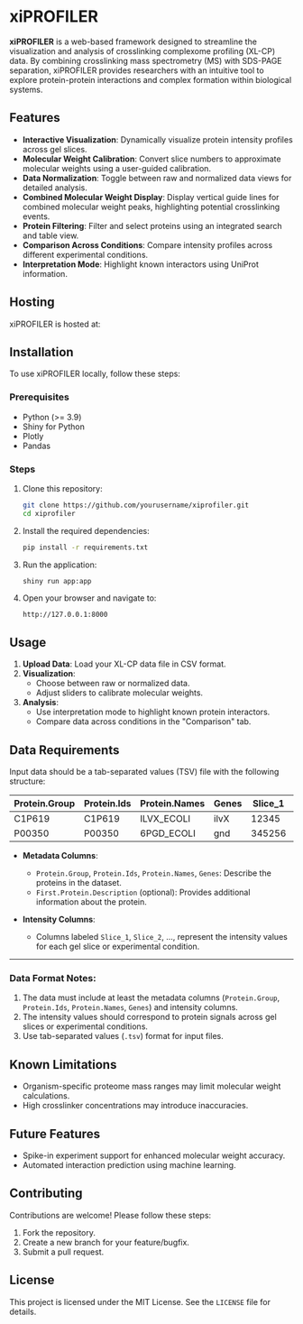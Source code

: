 # xiPROFILER

**xiPROFILER** is a web-based framework designed to streamline the visualization and analysis of crosslinking complexome profiling (XL-CP) data. By combining crosslinking mass spectrometry (MS) with SDS-PAGE separation, xiPROFILER provides researchers with an intuitive tool to explore protein-protein interactions and complex formation within biological systems.

## Features

- **Interactive Visualization**: Dynamically visualize protein intensity profiles across gel slices.
- **Molecular Weight Calibration**: Convert slice numbers to approximate molecular weights using a user-guided calibration.
- **Data Normalization**: Toggle between raw and normalized data views for detailed analysis.
- **Combined Molecular Weight Display**: Display vertical guide lines for combined molecular weight peaks, highlighting potential crosslinking events.
- **Protein Filtering**: Filter and select proteins using an integrated search and table view.
- **Comparison Across Conditions**: Compare intensity profiles across different experimental conditions.
- **Interpretation Mode**: Highlight known interactors using UniProt information.

## Hosting

xiPROFILER is hosted at: 

## Installation

To use xiPROFILER locally, follow these steps:

### Prerequisites

- Python (>= 3.9)
- Shiny for Python
- Plotly
- Pandas

### Steps

1. Clone this repository:
   ```bash
   git clone https://github.com/yourusername/xiprofiler.git
   cd xiprofiler
   ```

2. Install the required dependencies:
   ```bash
   pip install -r requirements.txt
   ```

3. Run the application:
   ```bash
   shiny run app:app
   ```

4. Open your browser and navigate to:
   ```
   http://127.0.0.1:8000
   ```

## Usage

1. **Upload Data**: Load your XL-CP data file in CSV format.
2. **Visualization**:
   - Choose between raw or normalized data.
   - Adjust sliders to calibrate molecular weights.
3. **Analysis**:
   - Use interpretation mode to highlight known protein interactors.
   - Compare data across conditions in the "Comparison" tab.

## Data Requirements

Input data should be a tab-separated values (TSV) file with the following structure:

| Protein.Group | Protein.Ids | Protein.Names | Genes | Slice_1| Slice_2  | ... |
|---------------|-------------|---------------|-------|--------|----------|-----|
| C1P619        | C1P619      | ILVX_ECOLI    | ilvX  | 12345  | 236125   | ... |
| P00350        | P00350      | 6PGD_ECOLI    | gnd   | 345256 | 45734734 | ... |

- **Metadata Columns**:
  - `Protein.Group`, `Protein.Ids`, `Protein.Names`, `Genes`: Describe the proteins in the dataset.
  - `First.Protein.Description` (optional): Provides additional information about the protein.

- **Intensity Columns**:
  - Columns labeled `Slice_1`, `Slice_2`, ..., represent the intensity values for each gel slice or experimental condition.


---

### Data Format Notes:
1. The data must include at least the metadata columns (`Protein.Group`, `Protein.Ids`, `Protein.Names`, `Genes`) and intensity columns.
2. The intensity values should correspond to protein signals across gel slices or experimental conditions.
3. Use tab-separated values (`.tsv`) format for input files.

## Known Limitations

- Organism-specific proteome mass ranges may limit molecular weight calculations.
- High crosslinker concentrations may introduce inaccuracies.

## Future Features

- Spike-in experiment support for enhanced molecular weight accuracy.
- Automated interaction prediction using machine learning.

## Contributing

Contributions are welcome! Please follow these steps:

1. Fork the repository.
2. Create a new branch for your feature/bugfix.
3. Submit a pull request.

## License

This project is licensed under the MIT License. See the `LICENSE` file for details.





